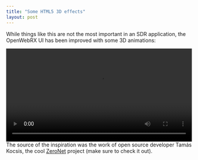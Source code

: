 ```yaml
---
title: "Some HTML5 3D effects"
layout: post
---
```


While things like this are not the most important in an SDR application, the OpenWebRX UI has been improved with some 3D animations:

<video autoplay controls style="width:100%;">
	<source src="/files/css3d-openwebrx.webm" />
</video>

<br/>
The source of the inspiration was the work of open source developer Tamás Kocsis, the cool <a href="http://zeronet.io/">ZeroNet</a> project (make sure to check it out).


